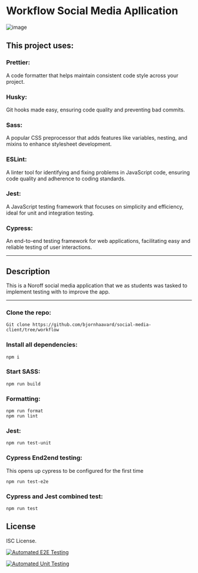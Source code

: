 # Workflow Social Media Apllication


![image](https://github.com/bjornhaavard/social-media-client/assets/94046432/a03dde25-70f8-425b-a8a3-3c4940d0a980)

## This project uses:

### Prettier:

A code formatter that helps maintain consistent code style across your project.

### Husky:

Git hooks made easy, ensuring code quality and preventing bad commits.

### Sass:

A popular CSS preprocessor that adds features like variables, nesting, and mixins to enhance stylesheet development.

### ESLint:

A linter tool for identifying and fixing problems in JavaScript code, ensuring code quality and adherence to coding standards.

### Jest:

A JavaScript testing framework that focuses on simplicity and efficiency, ideal for unit and integration testing.

### Cypress:

An end-to-end testing framework for web applications, facilitating easy and reliable testing of user interactions.

---

## Description

This is a Noroff social media application that we as students was tasked to implement testing with to improve the app.

---

### Clone the repo:

```
Git clone https://github.com/bjornhaavard/social-media-client/tree/workflow
```
### Install all dependencies:

```
npm i
```

### Start SASS:

```
npm run build
```

### Formatting:

```
npm run format
npm run lint
```

### Jest:

```
npm run test-unit
```

### Cypress End2end testing:

This opens up cypress to be configured for the first time
```
npm run test-e2e
```


### Cypress and Jest combined test:

```
npm run test
```

## License

ISC License.


[![Automated E2E Testing](https://github.com/bjornhaavard/social-media-client/actions/workflows/e2e-test.yml/badge.svg)](https://github.com/bjornhaavard/social-media-client/actions/workflows/e2e-test.yml)

[![Automated Unit Testing](https://github.com/bjornhaavard/social-media-client/actions/workflows/unit-test.yml/badge.svg)](https://github.com/bjornhaavard/social-media-client/actions/workflows/unit-test.yml)